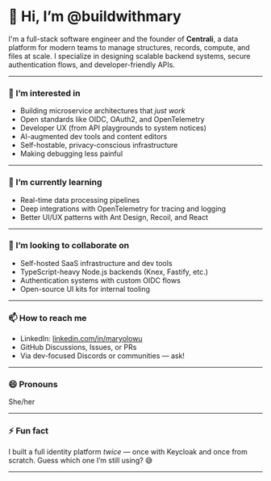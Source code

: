 # 👋 Hi, I’m @buildwithmary

I'm a full-stack software engineer and the founder of **Centrali**, a data platform for modern teams to manage structures, records, compute, and files at scale. I specialize in designing scalable backend systems, secure authentication flows, and developer-friendly APIs.

---

### 👀 I’m interested in
- Building microservice architectures that *just work*
- Open standards like OIDC, OAuth2, and OpenTelemetry
- Developer UX (from API playgrounds to system notices)
- AI-augmented dev tools and content editors
- Self-hostable, privacy-conscious infrastructure
- Making debugging less painful

---

### 🌱 I’m currently learning
- Real-time data processing pipelines
- Deep integrations with OpenTelemetry for tracing and logging
- Better UI/UX patterns with Ant Design, Recoil, and React

---

### 💞️ I’m looking to collaborate on
- Self-hosted SaaS infrastructure and dev tools
- TypeScript-heavy Node.js backends (Knex, Fastify, etc.)
- Authentication systems with custom OIDC flows
- Open-source UI kits for internal tooling

---

### 📫 How to reach me
- LinkedIn: [linkedin.com/in/maryolowu](https://www.linkedin.com/in/maryolowu)
- GitHub Discussions, Issues, or PRs
- Via dev-focused Discords or communities — ask!

---

### 😄 Pronouns
She/her

---

### ⚡ Fun fact
I built a full identity platform *twice* — once with Keycloak and once from scratch. Guess which one I’m still using? 😅

---

<!---
buildwithmary/buildwithmary is a ✨ special ✨ repository because its `README.md` (this file) appears on your GitHub profile.
You can click the Preview link to take a look at your changes.
--->
